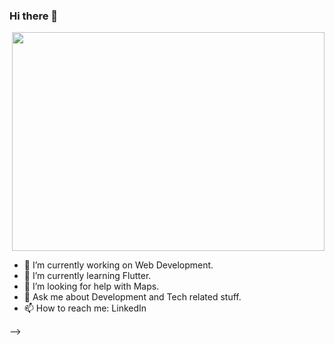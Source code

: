 ### Hi there 👋
<p>&nbsp;<img align="center" src="https://raw.githubusercontent.com/m-hamzashakeel/m-hamzashakeel/master/code.gif" width = "500" height = "350" /></p>

- 🔭 I’m currently working on Web Development.
- 🌱 I’m currently learning Flutter.
- 🤔 I’m looking for help with Maps.
- 💬 Ask me about Development and Tech related stuff.
- 📫 How to reach me: LinkedIn





<!-- <h3 align="left">Languages and Tools:</h3>
<p align="left"> <a href="https://firebase.google.com/" target="_blank"> <img src="https://www.vectorlogo.zone/logos/firebase/firebase-icon.svg" alt="firebase" width="40" height="40"/> </a> <a href="https://flutter.dev" target="_blank"> <img src="https://www.vectorlogo.zone/logos/flutterio/flutterio-icon.svg" alt="flutter" width="40" height="40"/> </a> <a href="https://www.python.org" target="_blank"> <img src="https://raw.githubusercontent.com/devicons/devicon/master/icons/python/python-original.svg" alt="python" width="40" height="40"/> </a> </p>
 -->



<!-- 
<p>&nbsp;<img align="center" src="https://github-readme-stats.vercel.app/api?username=mohdfaizankhan-123&show_icons=true&locale=en" alt="mohdfaizankhan-123" /></p>
<p>&nbsp;<img align="center" src="https://raw.githubusercontent.com/Ayushbajpai19/Ayushbajpai19/master/dino.gif" alt="mohdfaizankhan-123" /></p> -->


-->
